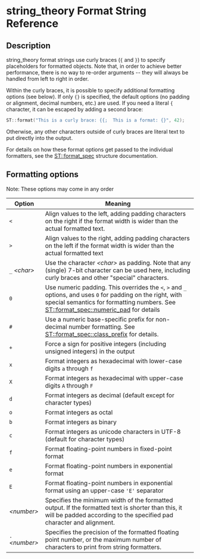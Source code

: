 # string_theory Format String Reference

## Description

string_theory format strings use curly braces (`{` and `}`) to specify
placeholders for formatted objects.  Note that, in order to achieve better
performance, there is no way to re-order arguments -- they will always be
handled from left to right in order.

Within the curly braces, it is possible to specify additional formatting
options (see below).  If only `{}` is specified, the default options (no
padding or alignment, decimal numbers, etc.) are used.  If you need a literal
`{` character, it can be escaped by adding a second brace:

~~~c++
ST::format("This is a curly brace: {{;  This is a format: {}", 42);
~~~

Otherwise, any other characters outside of curly braces are literal text to
put directly into the output.

For details on how these format options get passed to the individual formatters,
see the [ST::format_spec](st_format_spec.md) structure documentation.


## Formatting options

Note:  These options may come in any order

| Option | Meaning |
|--------|---------|
| `<` | Align values to the left, adding padding characters on the right if the format width is wider than the actual formatted text. |
| `>` | Align values to the right, adding padding characters on the left if the format width is wider than the actual formatted text |
| `_` *&lt;char&gt;* | Use the character *&lt;char&gt;* as padding.  Note that any (single) 7-bit character can be used here, including curly braces and other "special" characters. |
| `0` | Use numeric padding.  This overrides the `<`, `>` and `_` options, and uses `0` for padding on the right, with special semantics for formatting numbers.  See [ST::format_spec::numeric_pad](st_format_spec.md#numeric_pad) for details |
| `#` | Use a numeric base-specific prefix for non-decimal number formatting.  See [ST::format_spec::class_prefix](st_format_spec.md#class_prefix) for details. |
| `+` | Force a sign for positive integers (including unsigned integers) in the output |
| `x` | Format integers as hexadecimal with lower-case digits `a` through `f` |
| `X` | Format integers as hexadecimal with upper-case digits `A` through `F` |
| `d` | Format integers as decimal (default except for character types) |
| `o` | Format integers as octal |
| `b` | Format integers as binary |
| `c` | Format integers as unicode characters in UTF-8 (default for character types) |
| `f` | Format floating-point numbers in fixed-point format |
| `e` | Format floating-point numbers in exponential format |
| `E` | Format floating-point numbers in exponential format using an upper-case `'E'` separator |
| *&lt;number&gt;* | Specifies the minimum width of the formatted output.  If the formatted text is shorter than this, it will be padded according to the specified pad character and alignment. |
| `.` *&lt;number&gt;* | Specifies the precision of the formatted floating point number, or the maximum number of characters to print from string formatters. |
